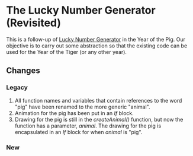 # The Lucky Number Generator (Revisited)
This is a follow-up of [Lucky Number Generator](https://github.com/teochewthunder/cny-luckynumber-generator) in the Year of the Pig. Our objective is to carry out some abstraction so that the existing code can be used for the Year of the Tiger (or any other year).

## Changes

### Legacy
1. All function names and variables that contain references to the word "pig" have been renamed to the more generic "animal".
2. Animation for the pig has been put in an *If* block.
3. Drawing for the pig is still in the *createAnimal()* function, but now the function has a parameter, *animal*. The drawing for the pig is encapsulated in an *If* block for when *animal* is "pig".

### New
